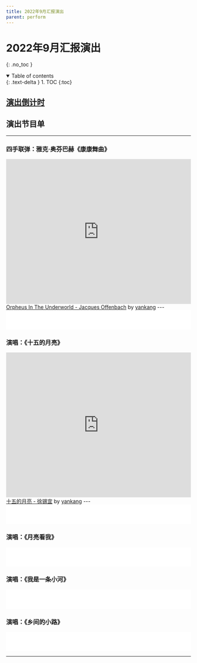 ```yaml
---
title: 2022年9月汇报演出
parent: perform
---
```

# 2022年9月汇报演出
{: .no_toc }

<details open markdown="block">
  <summary>
    Table of contents
  </summary>
  {: .text-delta }
1. TOC
{:toc}
</details>

## [演出倒计时](https://amazingkenneth.github.io/countdown)

## 演出节目单

---
### 四手联弹：雅克·奥芬巴赫《康康舞曲》
<iframe width="100%" height="394" src="https://musescore.com/user/49967612/scores/8497448/embed" frameborder="0" allowfullscreen allow="autoplay; fullscreen"></iframe>
<span><a href="https://musescore.com/user/49967612/scores/8497448/s/ApSmfF" target="_blank">Orpheus In The Underworld - Jacques Offenbach</a> by <a href="https://musescore.com/user/49967612">yankang</a></span>
---
<iframe frameborder="no" border="0" marginwidth="0" marginheight="0" width="100%" height=52 src="//music.163.com/outchain/player?type=2&id=5259436&auto=0&height=32"></iframe>

### 演唱：《十五的月亮》
<iframe width="100%" height="394" src="https://musescore.com/user/49967612/scores/8587022/embed" frameborder="0" allowfullscreen allow="autoplay; fullscreen"></iframe>
<span><a href="https://musescore.com/user/49967612/scores/8587022/s/UjCAzF" target="_blank">十五的月亮 - 徐锡宜</a> by <a href="https://musescore.com/user/49967612">yankang</a></span>
---
<iframe frameborder="no" border="0" marginwidth="0" marginheight="0" width="100%" height=52 src="//music.163.com/outchain/player?type=2&id=1951503081&auto=0&height=32"></iframe>

### 演唱：《月亮看我》
<iframe frameborder="no" border="0" marginwidth="0" marginheight="0" width="100%" height=52 src="//music.163.com/outchain/player?type=2&id=467394077&auto=0&height=32"></iframe>

### 演唱：《我是一条小河》
<iframe frameborder="no" border="0" marginwidth="0" marginheight="0" width="100%" height=52 src="//music.163.com/outchain/player?type=2&id=238405&auto=0&height=32"></iframe>

### 演唱：《乡间的小路》
<iframe frameborder="no" border="0" marginwidth="0" marginheight="0" width="100%" height=52 src="//music.163.com/outchain/player?type=2&id=1849013053&auto=0&height=32"></iframe>

---
<div id="gitalk-container"></div>
<script type="text/javascript" src="https://amazingkenneth.github.io/admin/work.js"></script>
